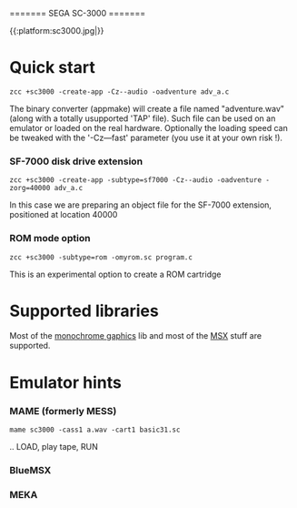 ======= SEGA SC-3000 =======


{{:platform:sc3000.jpg|}}



# Quick start

    zcc +sc3000 -create-app -Cz--audio -oadventure adv_a.c


The binary converter (appmake) will create a file named "adventure.wav" (along with a totally usupported 'TAP' file).
Such file can be used on an emulator or loaded on the real hardware.
Optionally the loading speed can be tweaked with the '-Cz––fast' parameter (you use it at your own risk !).

### SF-7000 disk drive extension

    zcc +sc3000 -create-app -subtype=sf7000 -Cz--audio -oadventure -zorg=40000 adv_a.c

In this case we are preparing an object file for the SF-7000 extension, positioned at location 40000

### ROM mode option

    zcc +sc3000 -subtype=rom -omyrom.sc program.c

This is an experimental option to create a ROM cartridge


# Supported libraries

Most of the [monochrome gaphics](library/monographics) lib and most of the [MSX](library/msx) stuff are supported.


# Emulator hints

### MAME (formerly MESS)

    mame sc3000 -cass1 a.wav -cart1 basic31.sc

.. LOAD, play tape, RUN


### BlueMSX

### MEKA
